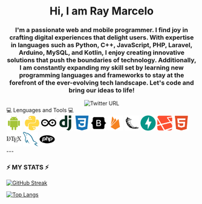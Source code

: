 <div id="headers" align="center">
 <h1> Hi, I am Ray Marcelo</h1>
 <h3>I'm  a passionate web and mobile programmer. I find joy in crafting digital experiences that delight users. With expertise in languages such as Python, C++, JavaScript, PHP, Laravel, Arduino, MySQL, and Kotlin, I enjoy creating innovative solutions that push the boundaries of technology. Additionally, I am constantly expanding my skill set by learning new programming languages and frameworks to stay at the forefront of the ever-evolving tech landscape. Let's code and bring our ideas to life!</h3>

</div>


</div>
<div id="badge" align="center">
   <img alt="Twitter URL" src="https://img.shields.io/twitter/url?color=%20%230068FF&label=RayMarcelo&style=social&url=https%3A%2F%2Ftwitter.com%2FRayHuamancari">
</div>
<div id="logos" align="left" backgroung="white">
 💻 Lenguages and Tools 💻
 
   <div>
    <img src="https://github.com/devicons/devicon/blob/master/icons/android/android-plain.svg" width="40" height="40"/>&nbsp;
    <img src="https://github.com/devicons/devicon/blob/master/icons/python/python-plain.svg" width="40" height="40"/>
    <img src="https://github.com/devicons/devicon/blob/master/icons/arduino/arduino-plain.svg" width="40" height="40"/>
    <img src="https://github.com/devicons/devicon/blob/master/icons/django/django-plain.svg" width="40" height="40"/>
    <img src="https://github.com/devicons/devicon/blob/master/icons/css3/css3-plain.svg" width="40" height="40"/>
    <img src="https://github.com/devicons/devicon/blob/master/icons/bootstrap/bootstrap-plain.svg" width="40" height="40"/>
    <img src="https://github.com/devicons/devicon/blob/master/icons/firebase/firebase-plain.svg" width="40" height="40"/>
    <img src="https://github.com/devicons/devicon/blob/master/icons/flask/flask-original.svg" width="40" height="40"/>
    <img src="https://github.com/devicons/devicon/blob/master/icons/fastapi/fastapi-plain.svg" width="40" height="40"/>
    <img src="https://github.com/devicons/devicon/blob/master/icons/laravel/laravel-plain.svg" width="40" height="40"/>
    <img src="https://github.com/devicons/devicon/blob/master/icons/html5/html5-plain.svg" width="40" height="40"/>
    <img src="https://github.com/devicons/devicon/blob/master/icons/latex/latex-original.svg" width="40" height="40"/>
    <img src="https://github.com/devicons/devicon/blob/master/icons/mysql/mysql-plain.svg" width="40" height="40"/>
    <img src="https://github.com/devicons/devicon/blob/master/icons/php/php-plain.svg" width="40" height="40"/>

   </div>


</div>
---

### ⚡  MY STATS  ⚡

[![GitHub Streak](http://github-readme-streak-stats.herokuapp.com?user=masteronprime&theme=highcontrast&date_format=M%20j%5B%2C%20Y%5D)](https://git.io/streak-stats)



[![Top Langs](https://github-readme-stats.vercel.app/api/top-langs/?username=masteronprime&layout=pie)](https://github.com/anuraghazra/github-readme-stats)
